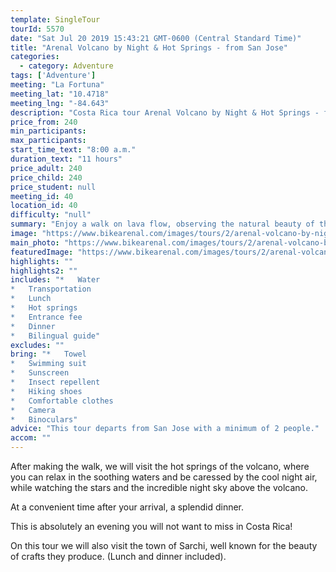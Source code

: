 ```yaml
---
template: SingleTour
tourId: 5570
date: "Sat Jul 20 2019 15:43:21 GMT-0600 (Central Standard Time)"
title: "Arenal Volcano by Night & Hot Springs - from San Jose"
categories: 
  - category: Adventure
tags: ['Adventure']
meeting: "La Fortuna"
meeting_lat: "10.4718"
meeting_lng: "-84.643"
description: "Costa Rica tour Arenal Volcano by Night & Hot Springs - from San Jose, id 5570"
price_from: 240
min_participants: 
max_participants: 
start_time_text: "8:00 a.m."
duration_text: "11 hours"
price_adult: 240
price_child: 240
price_student: null
meeting_id: 40
location_id: 40
difficulty: "null"
summary: "Enjoy a walk on lava flow, observing the natural beauty of the Arenal Volcano National Park. Then head to the hot springs for some relaxation before heading back to San Jose."
image: "https://www.bikearenal.com/images/tours/2/arenal-volcano-by-night-and-hot-springs-from-san-jose.jpg"
main_photo: "https://www.bikearenal.com/images/tours/2/arenal-volcano-by-night-and-hot-springs-from-san-jose.jpg"
featuredImage: "https://www.bikearenal.com/images/tours/2/arenal-volcano-by-night-and-hot-springs-from-san-jose.jpg"
highlights: ""
highlights2: ""
includes: "*   Water
*   Transportation
*   Lunch
*   Hot springs
*   Entrance fee
*   Dinner
*   Bilingual guide"
excludes: ""
bring: "*   Towel
*   Swimming suit
*   Sunscreen
*   Insect repellent
*   Hiking shoes
*   Comfortable clothes
*   Camera
*   Binoculars"
advice: "This tour departs from San Jose with a minimum of 2 people."
accom: ""
---
```

After making the walk, we will visit the hot springs of the volcano, where you can relax in the soothing waters and be caressed by the cool night air, while watching the stars and the incredible night sky above the volcano.

At a convenient time after your arrival, a splendid dinner.

This is absolutely an evening you will not want to miss in Costa Rica!

On this tour we will also visit the town of Sarchi, well known for the beauty of crafts they produce. (Lunch and dinner included).